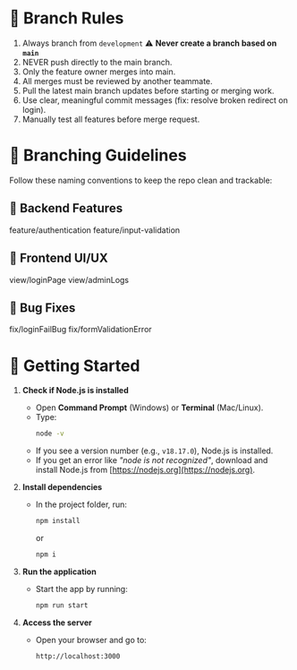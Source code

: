 # 🚨 Branch Rules
1. Always branch from `development` ⚠ **Never create a branch based on `main`**  
2. NEVER push directly to the main branch.
3. Only the feature owner merges into main.
4. All merges must be reviewed by another teammate.
5. Pull the latest main branch updates before starting or merging work.
6. Use clear, meaningful commit messages (fix: resolve broken redirect on login).
7. Manually test all features before merge request.

# 📁 Branching Guidelines
Follow these naming conventions to keep the repo clean and trackable:

## 🔧 Backend Features
feature/authentication
feature/input-validation

## 🎨 Frontend UI/UX
view/loginPage
view/adminLogs

## 🐞 Bug Fixes
fix/loginFailBug
fix/formValidationError

# 🚀 Getting Started
1. **Check if Node.js is installed**  
   - Open **Command Prompt** (Windows) or **Terminal** (Mac/Linux).  
   - Type:  
     ```bash
     node -v
     ```  
   - If you see a version number (e.g., `v18.17.0`), Node.js is installed.  
   - If you get an error like *"node is not recognized"*, download and install Node.js from [https://nodejs.org](https://nodejs.org).  

2. **Install dependencies**  
   - In the project folder, run:  
     ```bash
     npm install
     ```  
     or  
     ```bash
     npm i
     ```  

3. **Run the application**  
   - Start the app by running:  
     ```bash
     npm run start
     ```  

4. **Access the server**  
   - Open your browser and go to:  
     ```
     http://localhost:3000
     ```